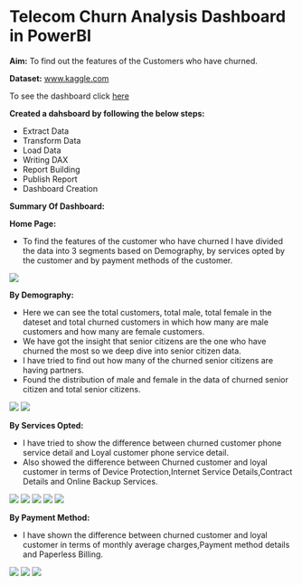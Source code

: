# Telecom Churn Analysis Dashboard in PowerBI

**Aim:**
To find out the features of the Customers who have churned.

**Dataset:**
www.kaggle.com

To see the dashboard click [here](https://app.powerbi.com/links/WXLY49ODbE?ctid=ecd9255a-42d5-410c-8574-5c26d93dfca9&pbi_source=linkShare)

**Created a dahsboard by following the below steps:**
* Extract Data
* Transform Data
* Load Data
* Writing DAX
* Report Building
* Publish Report
* Dashboard Creation

**Summary Of Dashboard:**

**Home Page:**
* To find the features of the customer who have churned I have divided the data into 3 segments based on Demography, by services opted by the customer and by payment methods of the customer.

![](https://github.com/Soumik-Chandra/Portfolio_Website/blob/main/Telecom%20Churn%20Dashboard%20In%20Power%20Bi/image_2021-10-03_190051.png) 

**By Demography:**
* Here we can see the total customers, total male, total female in the dateset and total churned customers in which how many are male customers and how many are female customers.
* We have got the insight that senior citizens are the one who have churned the most so we deep dive into senior citizen data. 
* I have tried to find out how many of the churned senior citizens are having partners.
* Found the distribution of male and female in the data of churned senior citizen and total senior citizens.
  
![](https://github.com/Soumik-Chandra/Portfolio_Website/blob/main/Telecom%20Churn%20Dashboard%20In%20Power%20Bi/Screenshot%20(34).png)
![](https://github.com/Soumik-Chandra/Portfolio_Website/blob/main/Telecom%20Churn%20Dashboard%20In%20Power%20Bi/Screenshot%20(35).png)

**By Services Opted:**
* I have tried to show the difference between churned customer phone service detail and Loyal customer phone service detail.
* Also showed the difference between Churned customer and loyal customer in terms of Device Protection,Internet Service Details,Contract Details and Online Backup Services.

![](https://github.com/Soumik-Chandra/Portfolio_Website/blob/main/Telecom%20Churn%20Dashboard%20In%20Power%20Bi/Screenshot%20(38).png)
![](https://github.com/Soumik-Chandra/Portfolio_Website/blob/main/Telecom%20Churn%20Dashboard%20In%20Power%20Bi/Screenshot%20(39).png)
![](https://github.com/Soumik-Chandra/Portfolio_Website/blob/main/Telecom%20Churn%20Dashboard%20In%20Power%20Bi/Screenshot%20(40).png)
![](https://github.com/Soumik-Chandra/Portfolio_Website/blob/main/Telecom%20Churn%20Dashboard%20In%20Power%20Bi/Screenshot%20(41).png)
![](https://github.com/Soumik-Chandra/Portfolio_Website/blob/main/Telecom%20Churn%20Dashboard%20In%20Power%20Bi/Screenshot%20(42).png)

**By Payment Method:**
* I have shown the difference between churned customer and loyal customer in terms of monthly average charges,Payment method details and Paperless Billing. 

![](https://github.com/Soumik-Chandra/Portfolio_Website/blob/main/Telecom%20Churn%20Dashboard%20In%20Power%20Bi/Screenshot%20(43).png)
![](https://github.com/Soumik-Chandra/Portfolio_Website/blob/main/Telecom%20Churn%20Dashboard%20In%20Power%20Bi/Screenshot%20(44).png)
![](https://github.com/Soumik-Chandra/Portfolio_Website/blob/main/Telecom%20Churn%20Dashboard%20In%20Power%20Bi/Screenshot%20(156).png)


